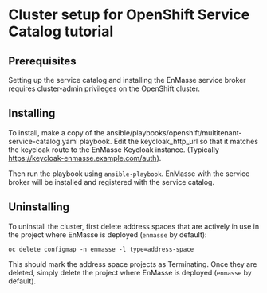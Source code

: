 # Cluster setup for OpenShift Service Catalog tutorial

## Prerequisites

Setting up the service catalog and installing the EnMasse service broker requires cluster-admin
privileges on the OpenShift cluster.


## Installing

To install, make a copy of the ansible/playbooks/openshift/multitenant-service-catalog.yaml playbook. Edit the keycloak_http_url so that it matches the keycloak route to the EnMasse Keycloak instance. (Typically https://keycloak-enmasse.example.com/auth).

Then run the playbook using `ansible-playbook`. EnMasse with the service broker will be installed and registered with the service catalog.

## Uninstalling

To uninstall the cluster, first delete address spaces that are actively in use in the project where EnMasse is deployed (`enmasse` by default):

    oc delete configmap -n enmasse -l type=address-space

This should mark the address space projects as Terminating. Once they are deleted, simply delete the project where EnMasse is deployed (`enmasse` by default).
